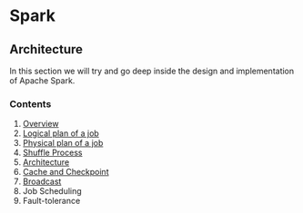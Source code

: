 # Spark

## Architecture
In this section we will try and go deep inside the design and implementation of Apache Spark.

### Contents
1. [Overview](https://github.com/dtflaneur/Spark/blob/master/Architecture/1-Overview.md)
2. [Logical plan of a job](https://github.com/dtflaneur/Spark/blob/master/Architecture/2-JobLogicalPlan.md)
3. [Physical plan of a job](https://github.com/dtflaneur/Spark/blob/master/Architecture/3-JobPhysicalPlan.md)
4. [Shuffle Process](https://github.com/dtflaneur/Spark/blob/master/Architecture/4-shuffleDetails.md)
5. [Architecture](https://github.com/dtflaneur/Spark/blob/master/Architecture/5-Architecture.md)
6. [Cache and Checkpoint](https://github.com/dtflaneur/Spark/blob/master/Architecture/6-CacheAndCheckpoint.md)
7. [Broadcast](https://github.com/dtflaneur/Spark/blob/master/Architecture/7-Broadcast.md)
8. Job Scheduling
9. Fault-tolerance
